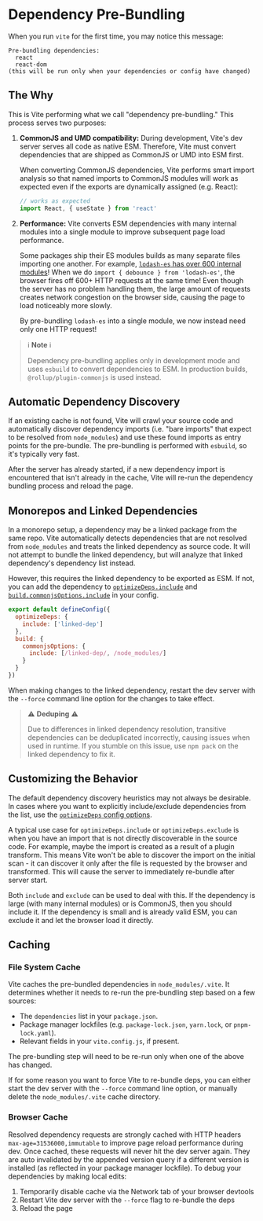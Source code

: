 # Dependency Pre-Bundling

When you run `vite` for the first time, you may notice this message:

```
Pre-bundling dependencies:
  react
  react-dom
(this will be run only when your dependencies or config have changed)
```

## The Why

This is Vite performing what we call "dependency pre-bundling." This process serves two purposes:

1. **CommonJS and UMD compatibility:** During development, Vite's dev server serves all code as native ESM. Therefore, Vite must convert dependencies that are shipped as CommonJS or UMD into ESM first.

   When converting CommonJS dependencies, Vite performs smart import analysis so that named imports to CommonJS modules will work as expected even if the exports are dynamically assigned (e.g. React):

   ```js
   // works as expected
   import React, { useState } from 'react'
   ```

2. **Performance:** Vite converts ESM dependencies with many internal modules into a single module to improve subsequent page load performance.

   Some packages ship their ES modules builds as many separate files importing one another. For example, [`lodash-es` has over 600 internal modules](https://unpkg.com/browse/lodash-es/)! When we do `import { debounce } from 'lodash-es'`, the browser fires off 600+ HTTP requests at the same time! Even though the server has no problem handling them, the large amount of requests creates network congestion on the browser side, causing the page to load noticeably more slowly.

   By pre-bundling `lodash-es` into a single module, we now instead need only one HTTP request!

> ℹ **Note** ℹ
> 
> Dependency pre-bundling applies only in development mode and uses `esbuild` to convert dependencies to ESM. In production builds, `@rollup/plugin-commonjs` is used instead.

## Automatic Dependency Discovery

If an existing cache is not found, Vite will crawl your source code and automatically discover dependency imports (i.e. "bare imports" that expect to be resolved from `node_modules`) and use these found imports as entry points for the pre-bundle. The pre-bundling is performed with `esbuild`, so it's typically very fast.

After the server has already started, if a new dependency import is encountered that isn't already in the cache, Vite will re-run the dependency bundling process and reload the page.

## Monorepos and Linked Dependencies

In a monorepo setup, a dependency may be a linked package from the same repo. Vite automatically detects dependencies that are not resolved from `node_modules` and treats the linked dependency as source code. It will not attempt to bundle the linked dependency, but will analyze that linked dependency's dependency list instead.

However, this requires the linked dependency to be exported as ESM. If not, you can add the dependency to [`optimizeDeps.include`](/config/#optimizedeps-include) and [`build.commonjsOptions.include`](/config/#build-commonjsoptions) in your config.

```js
export default defineConfig({
  optimizeDeps: {
    include: ['linked-dep']
  },
  build: {
    commonjsOptions: {
      include: [/linked-dep/, /node_modules/]
    }
  }
})
```

When making changes to the linked dependency, restart the dev server with the `--force` command line option for the changes to take effect.

> ⚠ **Deduping** ⚠
>
> Due to differences in linked dependency resolution, transitive dependencies can be deduplicated incorrectly, causing issues when used in runtime. If you stumble on this issue, use `npm pack` on the linked dependency to fix it.

## Customizing the Behavior

The default dependency discovery heuristics may not always be desirable. In cases where you want to explicitly include/exclude dependencies from the list, use the [`optimizeDeps` config options](/config/#dep-optimization-options).

A typical use case for `optimizeDeps.include` or `optimizeDeps.exclude` is when you have an import that is not directly discoverable in the source code. For example, maybe the import is created as a result of a plugin transform. This means Vite won't be able to discover the import on the initial scan - it can discover it only after the file is requested by the browser and transformed. This will cause the server to immediately re-bundle after server start.

Both `include` and `exclude` can be used to deal with this. If the dependency is large (with many internal modules) or is CommonJS, then you should include it. If the dependency is small and is already valid ESM, you can exclude it and let the browser load it directly.

## Caching

### File System Cache

Vite caches the pre-bundled dependencies in `node_modules/.vite`. It determines whether it needs to re-run the pre-bundling step based on a few sources:

- The `dependencies` list in your `package.json`.
- Package manager lockfiles (e.g. `package-lock.json`, `yarn.lock`, or `pnpm-lock.yaml`).
- Relevant fields in your `vite.config.js`, if present.

The pre-bundling step will need to be re-run only when one of the above has changed.

If for some reason you want to force Vite to re-bundle deps, you can either start the dev server with the `--force` command line option, or manually delete the `node_modules/.vite` cache directory.

### Browser Cache

Resolved dependency requests are strongly cached with HTTP headers `max-age=31536000,immutable` to improve page reload performance during dev. Once cached, these requests will never hit the dev server again. They are auto invalidated by the appended version query if a different version is installed (as reflected in your package manager lockfile). To debug your dependencies by making local edits:

1. Temporarily disable cache via the Network tab of your browser devtools
2. Restart Vite dev server with the `--force` flag to re-bundle the deps
3. Reload the page
